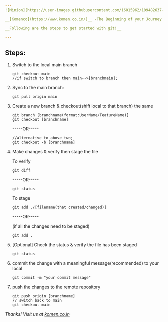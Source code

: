 ```yaml
---
![Minion](https://user-images.githubusercontent.com/16015962/109482637-3e194200-7aa4-11eb-920e-0dc7aa891e1b.png)

__[Komenco](https://www.komen.co.in/)__ -The Beginning of your Journey

__Following are the steps to get started with git!__

---
```

## Steps:

 1. Switch to the local main branch
    ```
    git checkout main
    //if switch to branch then main-->[branchmain];
    ```


2. Sync to the main branch:
    ```
    git pull origin main
    ```

3. Create a new branch & checkout(shift local to that branch) the same

    ``` 
    git branch [branchname(format:UserName/FeatureName)]
    git checkout [branchname]
    ```
    -----OR-----
                        
    ```
    //alternative to above two;
    git checkout -b [branchname]
    ```


4. Make changes & verify then stage the file
 
    To verify
    ``` 
    git diff
    ```
    -----OR-----
                        
    ```
    git status
    ``` 
    To stage
    ``` 
    git add ./[filename(that created/changed)]
    ```
    -----OR-----
                        
    (if all the changes need to be staged)
    ```
    git add . 
    ```
5. [Optional] Check the status & verify the file has been staged

    ``` 
    git status
    ```

6. commit the change with a meaningful message(recommended) to your local
    ``` 
    git commit -m "your commit message"
    ```
7. push the changes to the remote repository
    ``` 
    git push origin [branchname]
    // switch back to main
    git checkout main
    ```


*Thanks!  Visit us at [komen.co.in](https://www.komen.co.in/)*
